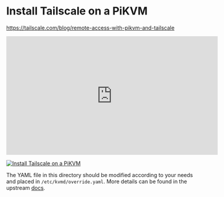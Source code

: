 # Install Tailscale on a PiKVM

https://tailscale.com/blog/remote-access-with-pikvm-and-tailscale

<iframe width="560" height="315" src="https://www.youtube.com/embed/Btqw56DFhro?si=uZ8JDu488OEmJjMJ" title="YouTube video player" frameborder="0" allow="accelerometer; autoplay; clipboard-write; encrypted-media; gyroscope; picture-in-picture; web-share" referrerpolicy="strict-origin-when-cross-origin" allowfullscreen></iframe>

[![Install Tailscale on a PiKVM](https://img.youtube.com/vi/Btqw56DFhro/maxresdefault.jpg)](https://www.youtube.com/embed/Btqw56DFhro?si=uZ8JDu488OEmJjMJ)

The YAML file in this directory should be modified according to your needs and placed in `/etc/kvmd/override.yaml`. More details can be found in the upstream [docs](https://docs.pikvm.org/first_steps/).